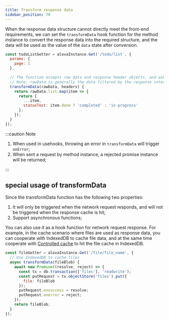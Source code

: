 ```yaml
---
title: Transform response data
sidebar_position: 70
---
```


When the response data structure cannot directly meet the front-end requirements, we can set the `transformData` hook function for the method instance to convert the response data into the required structure, and the data will be used as the value of the `data` state after conversion.

```javascript
const todoListGetter = alovaInstance.Get('/todo/list', {
  params: {
    page: 1
  },

  // The function accepts raw data and response header objects, and asks to return the converted data, which will be assigned to the data state.
  // Note: rawData is generally the data filtered by the response interceptor. For the configuration of the response interceptor, please refer to the [Setting the Global Response Interceptor] chapter.
  transformData(rawData, headers) {
    return rawData.list.map(item => {
      return {
        ...item,
        statusText: item.done ? 'completed' : 'in progress'
      };
    });
  }
});
```

:::caution Note

1. When used in usehooks, throwing an error in `transformData` will trigger `onError`;
2. When sent a request by method instance, a rejected promise instance will be returned;

:::

## special usage of transformData

Since the transformData function has the following two properties:

1. It will only be triggered when the network request responds, and will not be triggered when the response cache is hit;
2. Support asynchronous functions;

You can also use it as a hook function for network request response. For example, in the cache scenario where files are used as response data, you can cooperate with IndexedDB to cache file data, and at the same time cooperate with [Controlled cache](/next-step/controlled-cache) to hit the file cache in IndexedDB.

```javascript
const fileGetter = alovaInstance.Get('/file/file_name', {
  // Use IndexedDB to cache files
  async transformData(fileBlob) {
    await new Promise((resolve, reject) => {
      const tx = db.transaction(['files'], 'readwrite');
      const putRequest = tx.objectStore('files').put({
        file: fileBlob
      });
      putRequest.onsuccess = resolve;
      putRequest.onerror = reject;
    });
    return fileBlob;
  }
});
```
